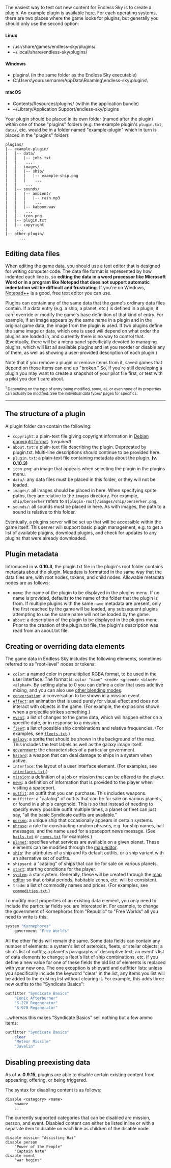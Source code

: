 The easiest way to test out new content for Endless Sky is to create a plugin. An example plugin is available [here](https://endless-sky.github.io/example-plugin.zip). For each operating systems, there are two places where the game looks for plugins, but generally you should only use the second option:

#### Linux
* /usr/share/games/endless-sky/plugins/
* ~/.local/share/endless-sky/plugins/

#### Windows
* plugins\ (in the same folder as the Endless Sky executable)
* C:\Users\yourusername\AppData\Roaming\endless-sky\plugins\

#### macOS
* Contents/Resources/plugins/ (within the application bundle)
* ~/Library/Application Support/endless-sky/plugins

Your plugin should be placed in its own folder (named after the plugin) within one of those "plugins" folders (e.g. the example plugin's `plugin.txt`, `data/`, etc. would be in a folder named "example-plugin" which in turn is placed in the "plugins" folder):

```
plugins/
|-- example-plugin/
|   |-- data/
|   |   |-- jobs.txt
|   |	 ...
|   |-- images/
|   |   |-- ship/
|   |   |   |-- example-ship.png
|   |   |	 ...
|   |	 ...
|   |-- sounds/
|   |   |-- ambient/
|   |   |   |-- rain.mp3
|   |   |	 ...
|   |   |-- kaboom.wav
|   |	 ...
|   |-- icon.png
|   |-- plugin.txt
|   |-- copyright
|	 ...
|-- other-plugin/
	  ...
```

## Editing data files

When editing the game data, you should use a text editor that is designed for writing computer code. The data file format is represented by how indented each line is, so **editing the data in a word processor like Microsoft Word or in a program like Notepad that does not support automatic indentation will be difficult and frustrating**. If you're on Windows, [Notepad++](https://notepad-plus-plus.org/) is a good, free text editor you can use. 

Plugins can contain any of the same data that the game's ordinary data files contain. If a data entry (e.g. a ship, a planet, etc.) is defined in a plugin, it can<sup>[1](#footnote-1)</sup> override or modify the game's base definition of that kind of entry. For example, if an image appears by the same name in a plugin and in the original game data, the image from the plugin is used. If two plugins define the same image or data, which one is used will depend on what order the plugins are loaded in, and currently there is no way to control that. (Eventually, there will be a menu panel specifically devoted to managing plugins, which will list all available plugins and let you reorder or disable any of them, as well as showing a user-provided description of each plugin.)

Note that if you remove a plugin or remove items from it, saved games that depend on those items can end up "broken." So, if you're still developing a plugin you may want to create a snapshot of your pilot file first, or test with a pilot you don't care about.

<sub><sup><a name="footnote-1">1</a></sup> Depending on the type of entry being modified, some, all, or even none of its properties can actually be modified. See the individual data types' pages for specifics.</sub>
___

## The structure of a plugin

A plugin folder can contain the following:

  * `copyright`: a plain-text file giving copyright information in [Debian copyright format](https://www.debian.org/doc/packaging-manuals/copyright-format/1.0/). _(required)_
  * `about.txt`: a plain-text file describing the plugin. Deprecated by plugin.txt. Multi-line descriptions should continue to be provided here.
  * `plugin.txt`: a plain-text file containing metadata about the plugin. **(v. 0.10.3)**
  * `icon.png`: an image that appears when selecting the plugin in the plugins menu.
  * `data/`: any data files must be placed in this folder, or they will not be loaded.
  * `images/`: all images should be placed in here. When specifying sprite paths, they are relative to the `images` directory. For example, `ship/berserker` refers to `${plugin-root}/images/ship/berserker.png`.
  * `sounds/`: all sounds must be placed in here. As with images, the path to a sound is relative to this folder.

Eventually, a plugins server will be set up that will be accessible within the game itself. This server will support basic plugin management, e.g. to get a list of available plugins, download plugins, and check for updates to any plugins that were already downloaded.

## Plugin metadata

Introduced in **v. 0.10.3**, the plugin.txt file in the plugin's root folder contains metadata about the plugin. Metadata is formatted in the same way that the data files are, with root nodes, tokens, and child nodes. Allowable metadata nodes are as follows:

  * `name`: the name of the plugin to be displayed in the plugins menu. If no name is provided, defaults to the name of the folder that the plugin is from. If multiple plugins with the same `name` metadata are present, only the first reached by the game will be loaded, any subsequent plugins attempting to use the same name will not be loaded by the game.
  * `about`: a description of the plugin to be displayed in the plugins menu. Prior to the creation of the plugin.txt file, the plugin's description was read from an about.txt file.

## Creating or overriding data elements

The game data in Endless Sky includes the following elements, sometimes referred to as "root-level" nodes or tokens:

  * `color`: a named color in premultiplied RGBA format, to be used in the user interface. The format is: `color "name" <red#> <green#> <blue#> <alpha#>`. By setting alpha to 0 you can define a color that uses additive mixing, and you can also use [other blending modes](BlendingModes).
  * [`conversation`](WritingConversations): a conversation to be shown in a mission event.
  * [`effect`](CreatingEffects): an animation that is used purely for visual effect and does not interact with objects in the game. (For example, the explosions shown when a projectile strikes something.)
  * [`event`](CreatingEvents): a list of changes to the game data, which will happen either on a specific date, or in response to a mission.
  * [`fleet`](CreatingFleets): a list of possible ship combinations and relative frequencies. (For examples, see [`fleets.txt`](https://github.com/endless-sky/endless-sky/tree/master/data/human/fleets.txt).)
  * [`galaxy`](MapData): a sprite that should be shown in the background of the map. This includes the text labels as well as the galaxy image itself.
  * [`government`](CreatingGovernments): the characteristics of a particular government.
  * [`hazard`](CreatingHazards): a weapon that can deal damage to ships in a system when active.
  * `interface`: the layout of a user interface element. (For examples, see [`interfaces.txt`](https://github.com/endless-sky/endless-sky/tree/master/data/interfaces.txt).)
  * [`mission`](CreatingMissions): a definition of a job or mission that can be offered to the player.
  * [`news`](CreatingNews): a definition of information that is provided to the player when visiting a spaceport.
  * [`outfit`](CreatingOutfits): an outfit that you can purchase. This includes weapons.
  * `outfitter`: a "catalog" of outfits that can be for sale on various planets, or found in a ship's cargohold. This is so that instead of needing to specify every possible outfit multiple times, a planet or fleet can just say, "all the basic Syndicate outfits are available."
  * [`person`](CreatingPersons): a unique ship that occasionally appears in certain systems.
  * [`phrase`](CreatingPhrases): a rule for constructing random phrases, e.g. for ship names, hail messages, and the name used for a spaceport news message. (See [`hails.txt`](https://github.com/endless-sky/endless-sky/tree/master/data/human/hails.txt) or [`names.txt`](https://github.com/endless-sky/endless-sky/tree/master/data/human/names.txt) for examples.)
  * [`planet`](MapData#planets): specifies what services are available on a given planet. These elements can be modified through the [map editor](https://github.com/endless-sky/endless-sky-editor).
  * [`ship`](CreatingShips): the attributes of a ship and its default outfits, or a ship variant with an alternative set of outfits.
  * `shipyard`: a "catalog" of ships that can be for sale on various planets.
  * [`start`](Creating-Starts): starting conditions for the player.
  * [`system`](MapData#systems): a star system. Generally, these will be created through the [map editor](https://github.com/endless-sky/endless-sky-editor) so that orbital periods, habitable zones, etc. will be consistent.
  * `trade`: a list of commodity names and prices. (For examples, see [`commodities.txt`](https://github.com/endless-sky/endless-sky/tree/master/data/commodities.txt).)

To modify most properties of an existing data element, you only need to include the particular fields you are interested in. For example, to change the government of Kornephoros from "Republic" to "Free Worlds" all you need to write is this:

```bash
system "Kornephoros"
	government "Free Worlds"
```

All the other fields will remain the same. Some data fields can contain any number of elements: a system's list of asteroids, fleets, or stellar objects; a ship's list of outfits; a planet's paragraphs of descriptive text; an event's list of data elements to change; a fleet's list of ship combinations, etc. If you define a new value for one of these fields the old list of elements is replaced with your new one. The one exception is shipyard and outfitter lists: unless you specifically include the keyword "clear" in the list, any items you list will be added to the existing list without clearing it. For example, this adds three new outfits to the "Syndicate Basics":

```bash
outfitter "Syndicate Basics"
	"Ionic Afterburner"
	"S-270 Regenerator"
	"S-970 Regenerator"
```

...whereas this makes "Syndicate Basics" sell nothing but a few ammo items:

```bash
outfitter "Syndicate Basics"
	clear
	"Meteor Missile"
	"Javelin"
```

## Disabling preexisting data

As of **v. 0.9.15**, plugins are able to disable certain existing content from appearing, offering, or being triggered.

The syntax for disabling content is as follows:
```
disable <category> <name>
	<name>
	...
```

The currently supported categories that can be disabled are mission, person, and event. Disabled content can either be listed inline or with a separate item to disable on each line as children of the disable node.

```
disable mission "Assisting Hai"
disable person
	"Power of the People"
	"Captain Nate"
disable event
	"war begins"
```

